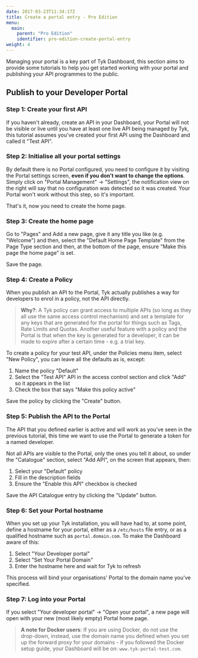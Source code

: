 ```yaml
---
date: 2017-03-23T11:34:17Z
title: Create a portal entry - Pro Edition
menu:
  main:
    parent: "Pro Edition"
    identifier: pro-edition-create-portal-entry
weight: 4
---
```


Managing your portal is a key part of Tyk Dashboard, this section aims to provide some tutorials to help you get started working with your portal and publishing your API programmes to the public.

## Publish to your Developer Portal

### Step 1: Create your first API

If you haven't already, create an API in your Dashboard, your Portal will not be visible or live until you have at least one live API being managed by Tyk, this tutorial assumes you've created your first API using the Dashboard and called it "Test API".

### Step 2: Initialise all your portal settings

By default there is no Portal configured, you need to configure it by visiting the Portal settings screen, **even if you don't want to change the options**. Simply click on "Portal Management" -> "Settings", the notification view on the right will say that no configuration was detected so it was created. Your Portal won't work without this step, so it's important.

That's it, now you need to create the home page.

### Step 3: Create the home page

Go to "Pages" and Add a new page, give it any title you like (e.g. "Welcome") and then, select the "Default Home Page Template" from the Page Type section and then, at the bottom of the page, ensure "Make this page the home page" is set.

Save the page.

### Step 4: Create a Policy

When you publish an API to the Portal, Tyk actually publishes a way for developers to enrol in a policy, not the API directly.

> **Why?**: A Tyk policy can grant access to multiple APIs (so long as they all use the same access control mechanism) and set a template for any keys that are generated for the portal for things such as Tags, Rate Limits and Quotas. Another useful feature with a policy and the Portal is that when the key is generated for a developer, it can be made to expire after a certain time - e.g. a trial key.

To create a policy for your test API, under the Policies menu item, select "New Policy", you can leave all the defaults as is, except:

1.  Name the policy "Default"
2.  Select the "Test API" API in the access control section and click "Add" so it appears in the list
3.  Check the box that says "Make this policy active"

Save the policy by clicking the "Create" button.

### Step 5: Publish the API to the Portal

The API that you defined earlier is active and will work as you've seen in the previous tutorial, this time we want to use the Portal to generate a token for a named developer.

Not all APIs are visible to the Portal, only the ones you tell it about, so under the "Catalogue" section, select "Add API", on the screen that appears, then:

1.  Select your "Default" policy
2.  Fill in the description fields
3.  Ensure the "Enable this API" checkbox is checked

Save the API Catalogue entry by clicking the "Update" button.

### Step 6: Set your Portal hostname

When you set up your Tyk installation, you will have had to, at some point, define a hostname for your portal, either as a `/etc/hosts` file entry, or as a qualified hostname such as `portal.domain.com`. To make the Dashboard aware of this:

1.  Select "Your Developer portal"
2.  Select "Set Your Portal Domain"
3.  Enter the hostname here and wait for Tyk to refresh

This process will bind your organisations' Portal to the domain name you've specified.

### Step 7: Log into your Portal

If you select "Your developer portal" -> "Open your portal", a new page will open with your new (most likely empty) Portal home page.

> **A note for Docker users**: If you are using Docker, do not use the drop-down, instead, use the domain name you defined when you set up the forward proxy for your domains - if you followed the Docker setup guide, your Dashboard will be on: `www.tyk-portal-test.com`.
